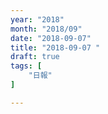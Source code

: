 ```yaml
---
year: "2018"
month: "2018/09"
date: "2018-09-07"
title: "2018-09-07 "
draft: true
tags: [
    "日報"
]

---
```


